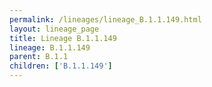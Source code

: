 ```yaml
---
permalink: /lineages/lineage_B.1.1.149.html
layout: lineage_page
title: Lineage B.1.1.149
lineage: B.1.1.149
parent: B.1.1
children: ['B.1.1.149']
---
```

